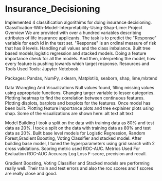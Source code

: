 # Insurance_Decisioning
Implemented 4 classification algorithims for doing insurance decisioning.
Classification-With-Model-Interpretability-Using-Shap-Lime: Project Overview
We are provided with over a hundred variables describing attributes of life insurance applicants.
The task is to predict the "Response" variable for each Id in the test set. "Response" is an ordinal measure of risk that has 8 levels.
Handling null values and the class imbalance.
Built tree based models,logistic regression and stacked models.
Doing a feature importance check for all the models. And then, interpreting the model, how every feature is pushing towards which target response.
Resources and Tools Used
Tools: Jupyter Notebook

Packages: Pandas, NumPy, sklearn, Matplotlib, seaborn, shap, lime,mlxtend

Data Wrangling And Visualizations
Null values found, filling missing values using appropriate functions.
Changing targer variable to lesser categories.
Plotting heatmap to find the correlation between continuous features.
Plotting displots, barplots and boxplots for the features.
Once model has been built. Plotting feature importance plots and tree explainer plots using shap.
Some of the visualizations are shown here:
alt text alt text

Model Building
I took a split on the data with training data as 80% and test data as 20%.
I took a split on the data with training data as 80% and test data as 20%. Built base level models for Logistic Regression, Random Forest,Gradient Boosting, Voting Classifier and stacked model.
After building base model, I tuned the hyperparameters using grid search with 2 cross validations.
Scoring metric used ROC-AUC.
Metrics Used For Evaluation
ROC-AUC
Accuracy
Log Loss
F-score, precision and recall.

Gradient Boosting, Voting Classifier and Stacked models are performing really well. Their train and test errors and also the roc scores and f scores are really close and good.
